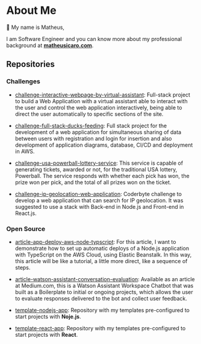 # About Me

👋 My name is Matheus, 


I am Software Engineer and you can know more about my professional background at **[matheusicaro.com](https://matheusicaro.com/)**.

## Repositories

### Challenges

- [challenge-interactive-webpage-by-virtual-assistant](https://github.com/matheusicaro/challenge-interactive-webpage-by-virtual-assistant): Full-stack project to build a Web Application with a virtual assistant able to interact with the user and control the web application interactively, being able to direct the user automatically to specific sections of the site.

- [challenge-full-stack-ducks-feeding](https://github.com/matheusicaro/challenge-full-stack-ducks-feeding): Full stack project for the development of a web application for simultaneous sharing of data between users with registration and login for insertion and also development of application diagrams, database, CI/CD and deployment in AWS.

- [challenge-usa-powerball-lottery-service](https://github.com/matheusicaro/challenge-usa-powerball-lottery-service): This service is capable of generating tickets, awarded or not, for the traditional USA lottery, Powerball. The service responds with whether each pick has won, the prize won per pick, and the total of all prizes won on the ticket.

- [challenge-ip-geolocation-web-application](https://github.com/matheusicaro/challenge-ip-geolocation-web-application): Coderbyte challenge to develop a web application that can search for IP geolocation. It was suggested to use a stack with Back-end in Node.js and Front-end in React.js.


### Open Source

- [article-app-deploy-aws-node-typscript](https://github.com/matheusicaro/article-app-deploy-aws-node-typscript): For this article, I want to demonstrate how to set up automatic deploys of a Node.js application with TypeScript on the AWS Cloud, using Elastic Beanstalk. In this way, this article will be like a tutorial, a little more direct, like a sequence of steps.

- [article-watson-assistant-conversation-evaluation](https://github.com/matheusicaro/article-watson-assistant-conversation-evaluation): Available as an article at Medium.com, this is a Watson Assistant Workspace Chatbot that was built as a Boilerplate to initial or ongoing projects, which allows the user to evaluate responses delivered to the bot and collect user feedback.

- [template-nodejs-app](https://github.com/matheusicaro/template-nodejs-app): Repository with my templates pre-configured to start projects with **Noje.js**.

- [template-react-app](https://github.com/matheusicaro/template-react-app): Repository with my templates pre-configured to start projects with **React**.
